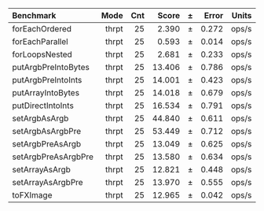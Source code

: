 Benchmark | Mode | Cnt | Score | ± | Error | Units
:---------|-----:|----:|------:|---|------:|-----:
forEachOrdered | thrpt | 25 | 2.390 | ± | 0.272 | ops/s
forEachParallel | thrpt | 25 | 0.593 | ± | 0.014 | ops/s
forLoopsNested | thrpt | 25 | 2.681 | ± | 0.233 | ops/s
putArgbPreIntoBytes | thrpt | 25 | 13.406 | ± | 0.786 | ops/s
putArgbPreIntoInts | thrpt | 25 | 14.001 | ± | 0.423 | ops/s
putArrayIntoBytes | thrpt | 25 | 14.018 | ± | 0.679 | ops/s
putDirectIntoInts | thrpt | 25 | 16.534 | ± | 0.791 | ops/s
setArgbAsArgb | thrpt | 25 | 44.840 | ± | 0.611 | ops/s
setArgbAsArgbPre | thrpt | 25 | 53.449 | ± | 0.712 | ops/s
setArgbPreAsArgb | thrpt | 25 | 13.049 | ± | 0.625 | ops/s
setArgbPreAsArgbPre | thrpt | 25 | 13.580 | ± | 0.634 | ops/s
setArrayAsArgb | thrpt | 25 | 12.821 | ± | 0.448 | ops/s
setArrayAsArgbPre | thrpt | 25 | 13.970 | ± | 0.555 | ops/s
toFXImage | thrpt | 25 | 12.965 | ± | 0.042 | ops/s
